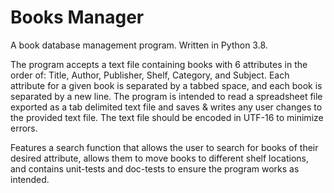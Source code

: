 # Books Manager

A book database management program. Written in Python 3.8.

The program accepts a text file containing books with 6 attributes in the order of: Title, Author, Publisher,
Shelf, Category, and Subject. Each attribute for a given book is separated by a tabbed space, and 
each book is separated by a new line. The program is intended to read a spreadsheet file exported as
a tab delimited text file and saves & writes any user changes to the provided text file. The text file
should be encoded in UTF-16 to minimize errors.

Features a search function that allows the user to search for books of their desired attribute, 
allows them to move books to different shelf locations, and contains unit-tests
and doc-tests to ensure the program works as intended.